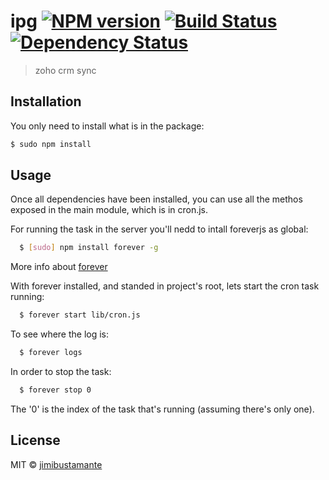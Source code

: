 # ipg [![NPM version][npm-image]][npm-url] [![Build Status][travis-image]][travis-url] [![Dependency Status][daviddm-image]][daviddm-url]
> zoho crm sync

## Installation
You only need to install what is in the package:
```bash
$ sudo npm install
```

## Usage
Once all dependencies have been installed, you can use all the methos exposed in the main module, which is in cron.js.

For running the task in the server you'll nedd to intall foreverjs as global:
``` bash
  $ [sudo] npm install forever -g
```
More info about [forever][0]

With forever installed, and standed in project's root, lets start the cron task running:
``` bash
  $ forever start lib/cron.js
```

To see where the log is:
``` bash
  $ forever logs
```

In order to stop the task:
``` bash
  $ forever stop 0
```
The '0' is the index of the task that's running (assuming there's only one).

## License

MIT © [jimibustamante]()


[npm-image]: https://badge.fury.io/js/ipg.svg
[npm-url]: https://npmjs.org/package/ipg
[travis-image]: https://travis-ci.org/jimibustamante/ipg.svg?branch=master
[travis-url]: https://travis-ci.org/jimibustamante/ipg
[daviddm-image]: https://david-dm.org/jimibustamante/ipg.svg?theme=shields.io
[daviddm-url]: https://david-dm.org/jimibustamante/ipg

[0]: https://github.com/foreverjs/forever
